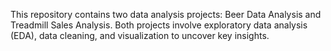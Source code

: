 This repository contains two data analysis projects: Beer Data Analysis and Treadmill Sales Analysis. Both projects involve exploratory data analysis (EDA), data cleaning, and visualization to uncover key insights.
